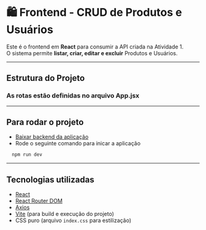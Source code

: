 # 🛍️ Frontend - CRUD de Produtos e Usuários

Este é o frontend em **React** para consumir a API criada na Atividade 1.  
O sistema permite **listar, criar, editar e excluir** Produtos e Usuários.

---

## Estrutura do Projeto
### As rotas estão definidas no arquivo App.jsx

---
## Para rodar o projeto
  - [Baixar backend da aplicação](https://github.com/augustopdelima/Atividade-1-dev-full-stack)
  - Rode o seguinte comando para inicar a aplicação
  ```bash
    npm run dev
```

---

## Tecnologias utilizadas
- [React](https://react.dev/)
- [React Router DOM](https://reactrouter.com/)
- [Axios](https://axios-http.com/)
- [Vite](https://vitejs.dev/) (para build e execução do projeto)
- CSS puro (arquivo `index.css` para estilização)

 

